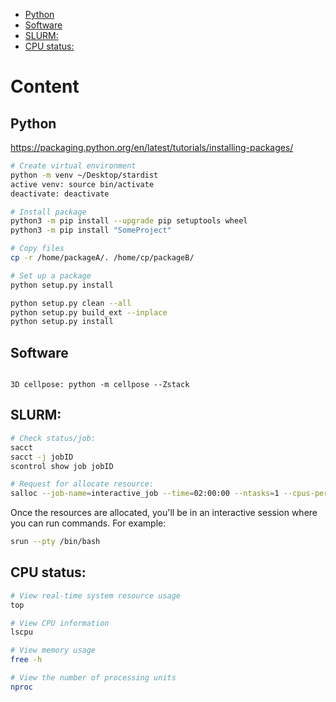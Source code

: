 - [Python](#python)
- [Software](#software)
- [SLURM:](#slurm-)
- [CPU status:](#cpu-status-)

# Content
## Python
https://packaging.python.org/en/latest/tutorials/installing-packages/
```bash
# Create virtual environment
python -m venv ~/Desktop/stardist
active venv: source bin/activate
deactivate: deactivate

# Install package
python3 -m pip install --upgrade pip setuptools wheel
python3 -m pip install "SomeProject"

# Copy files
cp -r /home/packageA/. /home/cp/packageB/

# Set up a package
python setup.py install

python setup.py clean --all
python setup.py build_ext --inplace
python setup.py install
```

## Software
```

3D cellpose: python -m cellpose --Zstack 
```

## SLURM:
```bash
# Check status/job: 
sacct
sacct -j jobID
scontrol show job jobID

# Request for allocate resource:
salloc --job-name=interactive_job --time=02:00:00 --ntasks=1 --cpus-per-task=4 --mem=8G
   ```

   Once the resources are allocated, you'll be in an interactive session where you can run commands. For example:

   ```bash
srun --pty /bin/bash
   ```


## CPU status:
```bash
# View real-time system resource usage
top

# View CPU information
lscpu

# View memory usage
free -h

# View the number of processing units
nproc
```


